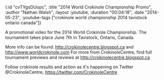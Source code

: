 {:id "cvTYgsDUopc",
 :title "2014 World Crokinole Championship Promo",
 :author "Nathan Walsh",
 :layout :youtube,
 :duration "00:04:18",
 :date "2014-05-23",
 :youtube-tags
 ["crokinole world championship 2014 tavistock ontario canada"]}


A promotional video for the 2014 World Crokinole Championship. The tournament takes place June 7th in Tavistock, Ontario, Canada.

More info can be found: http://crokinolecentre.blogspot.ca and http://www.worldcrokinole.com For more from CrokinoleCentre, find full tournament previews and reviews at http://crokinolecentre.blogspot.ca

Follow crokinole results and action as it's happening on Twitter @CrokinoleCentre, https://twitter.com/CrokinoleCentre
